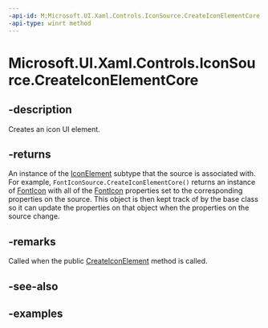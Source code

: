 ```yaml
---
-api-id: M:Microsoft.UI.Xaml.Controls.IconSource.CreateIconElementCore
-api-type: winrt method
---
```


# Microsoft.UI.Xaml.Controls.IconSource.CreateIconElementCore

<!--
protected virtual Microsoft.UI.Xaml.Controls.IconElement CreateIconElementCore ();
-->

## -description

Creates an icon UI element.

## -returns

An instance of the [IconElement](iconelement.md) subtype that the source is associated with. For example, `FontIconSource.CreateIconElementCore()` returns an instance of [FontIcon](fonticon.md) with all of the [FontIcon](fonticon.md) properties set to the corresponding properties on the source. This object is then kept track of by the base class so it can update the properties on that object when the properties on the source change.

## -remarks

Called when the public [CreateIconElement](iconsource_createiconelement_436878877.md) method is called.

## -see-also

## -examples
